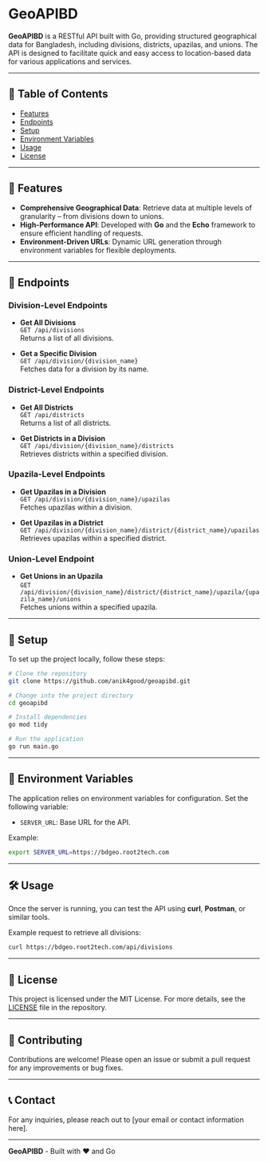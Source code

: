 
# GeoAPIBD

**GeoAPIBD** is a RESTful API built with Go, providing structured geographical data for Bangladesh, including divisions, districts, upazilas, and unions. The API is designed to facilitate quick and easy access to location-based data for various applications and services.

---

## 📑 Table of Contents
- [Features](#features)
- [Endpoints](#endpoints)
- [Setup](#setup)
- [Environment Variables](#environment-variables)
- [Usage](#usage)
- [License](#license)

---

## 🌟 Features
- **Comprehensive Geographical Data**: Retrieve data at multiple levels of granularity – from divisions down to unions.
- **High-Performance API**: Developed with **Go** and the **Echo** framework to ensure efficient handling of requests.
- **Environment-Driven URLs**: Dynamic URL generation through environment variables for flexible deployments.

---

## 📌 Endpoints

### Division-Level Endpoints
- **Get All Divisions**  
  `GET /api/divisions`  
  Returns a list of all divisions.

- **Get a Specific Division**  
  `GET /api/division/{division_name}`  
  Fetches data for a division by its name.

### District-Level Endpoints
- **Get All Districts**  
  `GET /api/districts`  
  Returns a list of all districts.

- **Get Districts in a Division**  
  `GET /api/division/{division_name}/districts`  
  Retrieves districts within a specified division.

### Upazila-Level Endpoints
- **Get Upazilas in a Division**  
  `GET /api/division/{division_name}/upazilas`  
  Fetches upazilas within a division.

- **Get Upazilas in a District**  
  `GET /api/division/{division_name}/district/{district_name}/upazilas`  
  Retrieves upazilas within a specified district.

### Union-Level Endpoint
- **Get Unions in an Upazila**  
  `GET /api/division/{division_name}/district/{district_name}/upazila/{upazila_name}/unions`  
  Fetches unions within a specified upazila.

---

## 🚀 Setup

To set up the project locally, follow these steps:

```bash
# Clone the repository
git clone https://github.com/anik4good/geoapibd.git

# Change into the project directory
cd geoapibd

# Install dependencies
go mod tidy

# Run the application
go run main.go
```

---

## 🔧 Environment Variables

The application relies on environment variables for configuration. Set the following variable:

- `SERVER_URL`: Base URL for the API.

Example:
```bash
export SERVER_URL=https://bdgeo.root2tech.com
```

---

## 🛠️ Usage

Once the server is running, you can test the API using **curl**, **Postman**, or similar tools.

Example request to retrieve all divisions:
```bash
curl https://bdgeo.root2tech.com/api/divisions
```

---

## 📜 License

This project is licensed under the MIT License. For more details, see the [LICENSE](LICENSE) file in the repository.

---

## 🤝 Contributing

Contributions are welcome! Please open an issue or submit a pull request for any improvements or bug fixes.

---

## 📞 Contact

For any inquiries, please reach out to [your email or contact information here].

---

**GeoAPIBD** - Built with ❤️ and Go
